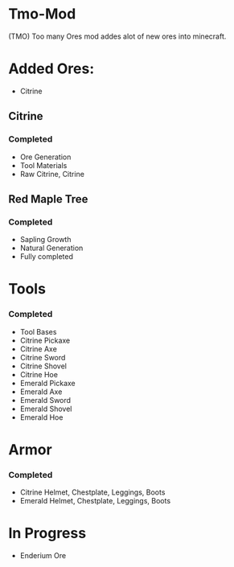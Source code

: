 # Tmo-Mod
(TMO) Too many Ores mod addes alot of new ores into minecraft.

# Added Ores:

* Citrine

## Citrine
### Completed

* Ore Generation
* Tool Materials
* Raw Citrine, Citrine

## Red Maple Tree
### Completed

* Sapling Growth
* Natural Generation
* Fully completed

# Tools
### Completed

* Tool Bases
* Citrine Pickaxe
* Citrine Axe
* Citrine Sword
* Citrine Shovel
* Citrine Hoe
* Emerald Pickaxe
* Emerald Axe
* Emerald Sword
* Emerald Shovel
* Emerald Hoe

# Armor
### Completed
* Citrine Helmet, Chestplate, Leggings, Boots
* Emerald Helmet, Chestplate, Leggings, Boots

# In Progress
* Enderium Ore
